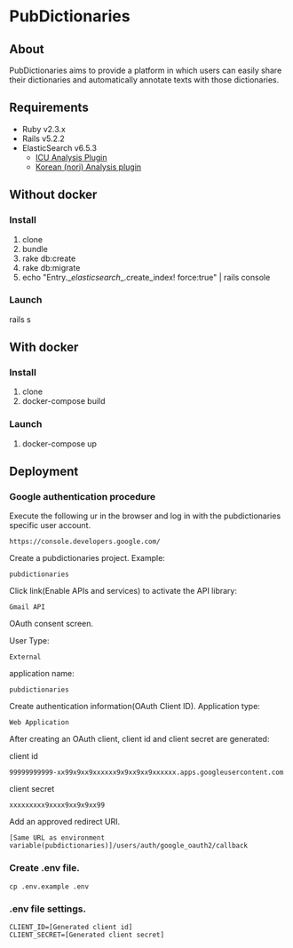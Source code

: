 # PubDictionaries

## About
PubDictionaries aims to provide a platform in which users can easily share their dictionaries and automatically annotate texts with those dictionaries.

## Requirements
* Ruby v2.3.x
* Rails v5.2.2
* ElasticSearch v6.5.3
  * [ICU Analysis Plugin](https://www.elastic.co/guide/en/elasticsearch/plugins/6.5/analysis-icu.html)
  * [Korean (nori) Analysis plugin](https://www.elastic.co/guide/en/elasticsearch/plugins/6.5/analysis-nori.html)

## Without docker

### Install
1. clone
1. bundle
1. rake db:create
1. rake db:migrate
1. echo "Entry.\__elasticsearch__.create_index!  force:true" | rails console

### Launch
rails s

## With docker

### Install
1. clone
1. docker-compose build

### Launch
1. docker-compose up

## Deployment

### Google authentication procedure

Execute the following ur in the browser and log in with the pubdictionaries specific user account.
```
https://console.developers.google.com/
```

Create a pubdictionaries project.
Example:
```
pubdictionaries
```

Click link(Enable APIs and services) to activate the API library:
```
Gmail API
```

OAuth consent screen.

User Type:
```
External
```
application name:
```
pubdictionaries
```

Create authentication information(OAuth Client ID).
Application type:
```
Web Application
```
After creating an OAuth client, client id and client secret are generated:

client id
```
99999999999-xx99x9xx9xxxxxx9x9xx9xx9xxxxxx.apps.googleusercontent.com
```
client secret
```
xxxxxxxxx9xxxx9xx9x9xx99
```

Add an approved redirect URI.
```
[Same URL as environment variable(pubdictionaries)]/users/auth/google_oauth2/callback
```

### Create .env file.
```
cp .env.example .env
```

### .env file settings.
```
CLIENT_ID=[Generated client id]
CLIENT_SECRET=[Generated client secret]
```
